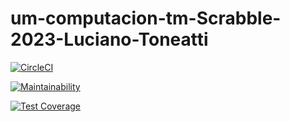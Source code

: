 # um-computacion-tm-Scrabble-2023-Luciano-Toneatti
[![CircleCI](https://dl.circleci.com/status-badge/img/gh/um-computacion-tm/scrabble-2023-LucianoToneatti/tree/main.svg?style=svg)](https://dl.circleci.com/status-badge/redirect/gh/um-computacion-tm/scrabble-2023-LucianoToneatti/tree/main)

[![Maintainability](https://api.codeclimate.com/v1/badges/330a8997ef0b5967a446/maintainability)](https://codeclimate.com/github/um-computacion-tm/scrabble-2023-LucianoToneatti/maintainability)

[![Test Coverage](https://api.codeclimate.com/v1/badges/330a8997ef0b5967a446/test_coverage)](https://codeclimate.com/github/um-computacion-tm/scrabble-2023-LucianoToneatti/test_coverage)
